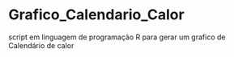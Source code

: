 # Grafico_Calendario_Calor
script em linguagem de programação R para gerar um grafico de Calendário de calor
